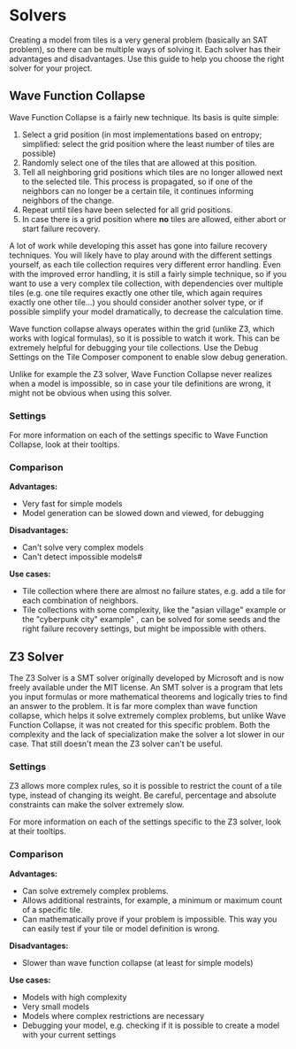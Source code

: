 # Solvers

Creating a model from tiles is a very general problem (basically an SAT problem), so there can be multiple ways of solving it. Each solver has their advantages and disadvantages. Use this guide to help you choose the right solver for your project.

## Wave Function Collapse

Wave Function Collapse is a fairly new technique. Its basis is quite simple:

1. Select a grid position (in most implementations based on entropy; simplified: select the grid position where the least number of tiles are possible)
2. Randomly select one of the tiles that are allowed at this position.
3. Tell all neighboring grid positions which tiles are no longer allowed next to the selected tile. This process is propagated, so if one of the neighbors can no longer be a certain tile, it continues informing neighbors of the change.
4. Repeat until tiles have been selected for all grid positions.
5. In case there is a grid position where **no** tiles are allowed, either abort or start failure recovery.

A lot of work while developing this asset has gone into failure recovery techniques. You will likely have to play around with the different settings yourself, as each tile collection requires very different error handling. Even with the improved error handling, it is still a fairly simple technique, so if you want to use a very complex tile collection, with dependencies over multiple tiles (e.g. one tile requires exactly one other tile, which again requires exactly one other tile...) you should consider another solver type, or if possible simplify your model dramatically, to decrease the calculation time.

Wave function collapse always operates within the grid (unlike Z3, which works with logical formulas), so it is possible to watch it work. This can be extremely helpful for debugging your tile collections. Use the Debug Settings on the Tile Composer component to enable slow debug generation.

Unlike for example the Z3 solver, Wave Function Collapse never realizes when a model is impossible, so in case your tile definitions are wrong, it might not be obvious when using this solver.

### Settings

For more information on each of the settings specific to Wave Function Collapse, look at their tooltips.

### Comparison

**Advantages:**

* Very fast for simple models
* Model generation can be slowed down and viewed, for debugging

**Disadvantages:**

* Can't solve very complex models
* Can't detect impossible models#

**Use cases:**

* Tile collection where there are almost no failure states, e.g. add a tile for each combination of neighbors.
* Tile collections with some complexity, like the "asian village" example or the "cyberpunk city" example" , can be solved for some seeds and the right failure recovery settings, but might be impossible with others.

## Z3 Solver

The Z3 Solver is a SMT solver originally developed by Microsoft and is now freely available under the MIT license. An SMT solver is a program that lets you input formulas or more mathematical theorems and logically tries to find an answer to the problem. It is far more complex than wave function collapse, which helps it solve extremely complex problems, but unlike Wave Function Collapse, it was not created for this specific problem. Both the complexity and the lack of specialization make the solver a lot slower in our case. That still doesn't mean the Z3 solver can't be useful.

### Settings

Z3 allows more complex rules, so it is possible to restrict the count of a tile type, instead of changing its weight. Be careful, percentage and absolute constraints can make the solver extremely slow.

For more information on each of the settings specific to the Z3 solver, look at their tooltips.

### Comparison

**Advantages:**

* Can solve extremely complex problems.
* Allows additional restraints, for example, a minimum or maximum count of a specific tile.
* Can mathematically prove if your problem is impossible. This way you can easily test if your tile or model definition is wrong.

**Disadvantages:**

* Slower than wave function collapse (at least for simple models)

**Use cases:**

* Models with high complexity
* Very small models
* Models where complex restrictions are necessary
* Debugging your model, e.g. checking if it is possible to create a model with your current settings
